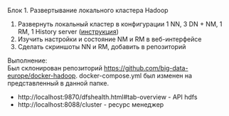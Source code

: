Блок 1. Развертывание локального кластера Hadoop
  
1) Развернуть локальный кластер в конфигурации 1 NN, 3 DN + NM, 1 RM, 1 History server ([инструкция](https://www.youtube.com/watch?v=ny2w5zImqvA))  
2) Изучить настройки и состояние NM и RM в веб-интерфейсе  
3) Сделать скриншоты NN и RM, добавить в репозиторий  
  
Выполнение:  
Был склонирован репозиторий https://github.com/big-data-europe/docker-hadoop.
docker-compose.yml был изменен на представленный в данной папке.  
 - http://localhost:9870/dfshealth.html#tab-overview - API hdfs  
 - http://localhost:8088/cluster - ресурс менеджер  
